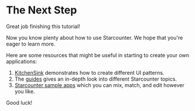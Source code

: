 # The Next Step

Great job finishing this tutorial!

Now you know plenty about how to use Starcounter. We hope that you're eager to learn more.

Here are some resources that might be useful in starting to create your own applications:

1. [KitchenSink](https://github.com/StarcounterSamples/KitchenSink) demonstrates how to create different UI patterns.
2. The [guides](../guides/) gives an in-depth look into different Starcounter topics. 
3. [Starcounter sample apps](http://starcounter.io/sample-apps/) which you can mix, match, and edit however you like.

Good luck!

